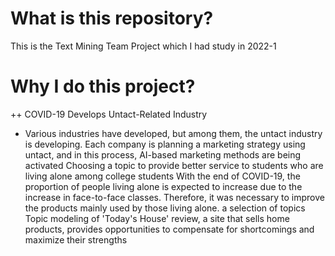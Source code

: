 # What is this repository?
This is the Text Mining Team Project which I had study in 2022-1
# Why I do this project?
++ COVID-19 Develops Untact-Related Industry
+ Various industries have developed, but among them, the untact industry is developing. Each company is planning a marketing strategy using untact, and in this process, AI-based marketing methods are being activated
Choosing a topic to provide better service to students who are living alone among college students
With the end of COVID-19, the proportion of people living alone is expected to increase due to the increase in face-to-face classes. Therefore, it was necessary to improve the products mainly used by those living alone.
a selection of topics
Topic modeling of 'Today's House' review, a site that sells home products, provides opportunities to compensate for shortcomings and maximize their strengths
